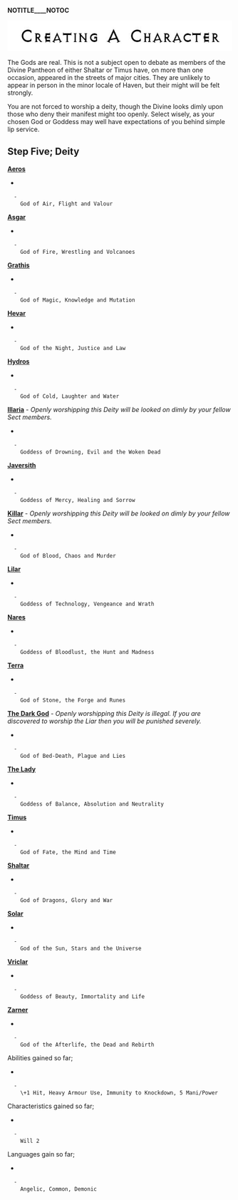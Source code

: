 __NOTITLE____NOTOC__

<div class="center" style="width: auto; margin-left: auto; margin-right: auto;">

![<File:CharGen.jpg>](CharGen.jpg "File:CharGen.jpg")

</div>

The Gods are real. This is not a subject open to debate as members of
the Divine Pantheon of either Shaltar or Timus have, on more than one
occasion, appeared in the streets of major cities. They are unlikely to
appear in person in the minor locale of Haven, but their might will be
felt strongly.

You are not forced to worship a deity, though the Divine looks dimly
upon those who deny their manifest might too openly. Select wisely, as
your chosen God or Goddess may well have expectations of you behind
simple lip service.

## **Step Five; Deity**

**[Aeros](GoldAngelEarthSIA "wikilink")**

  -

      -
        God of Air, Flight and Valour

**[Asgar](GoldAngelEarthSIAs "wikilink")**

  -

      -
        God of Fire, Wrestling and Volcanoes

**[Grathis](GoldAngelEarthSIG "wikilink")**

  -

      -
        God of Magic, Knowledge and Mutation

**[Hevar](GoldAngelEarthSIH "wikilink")**

  -

      -
        God of the Night, Justice and Law

**[Hydros](GoldAngelEarthSIHy "wikilink")**

  -

      -
        God of Cold, Laughter and Water

**[Illaria](GoldAngelEarthSII "wikilink")** - *Openly worshipping this
Deity will be looked on dimly by your fellow Sect members.*

  -

      -
        Goddess of Drowning, Evil and the Woken Dead

**[Javersith](GoldAngelEarthSIJ "wikilink")**

  -

      -
        Goddess of Mercy, Healing and Sorrow

**[Killar](GoldAngelEarthSIK "wikilink")** - *Openly worshipping this
Deity will be looked on dimly by your fellow Sect members.*

  -

      -
        God of Blood, Chaos and Murder

**[Lilar](GoldAngelEarthSIL "wikilink")**

  -

      -
        Goddess of Technology, Vengeance and Wrath

**[Nares](GoldAngelEarthSIN "wikilink")**

  -

      -
        Goddess of Bloodlust, the Hunt and Madness

**[Terra](GoldAngelEarthSIT "wikilink")**

  -

      -
        God of Stone, the Forge and Runes

**[The Dark God](GoldAngelEarthSIDG "wikilink")** - *Openly worshipping
this Deity is illegal. If you are discovered to worship the Liar then
you will be punished severely.*

  -

      -
        God of Bed-Death, Plague and Lies

**[The Lady](GoldAngelEarthSITL "wikilink")**

  -

      -
        Goddess of Balance, Absolution and Neutrality

**[Timus](GoldAngelEarthSIT "wikilink")**

  -

      -
        God of Fate, the Mind and Time

**[Shaltar](GoldAngelEarthSIS "wikilink")**

  -

      -
        God of Dragons, Glory and War

**[Solar](GoldAngelEarthSISo "wikilink")**

  -

      -
        God of the Sun, Stars and the Universe

**[Vriclar](GoldAngelEarthSIV "wikilink")**

  -

      -
        Goddess of Beauty, Immortality and Life

**[Zarner](GoldAngelEarthSIZ "wikilink")**

  -

      -
        God of the Afterlife, the Dead and Rebirth

Abilities gained so far;

  -

      -
        \+1 Hit, Heavy Armour Use, Immunity to Knockdown, 5 Mani/Power

Characteristics gained so far;

  -

      -
        Will 2

Languages gain so far;

  -

      -
        Angelic, Common, Demonic